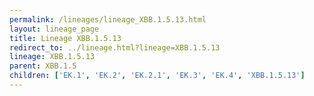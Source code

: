 ```yaml
---
permalink: /lineages/lineage_XBB.1.5.13.html
layout: lineage_page
title: Lineage XBB.1.5.13
redirect_to: ../lineage.html?lineage=XBB.1.5.13
lineage: XBB.1.5.13
parent: XBB.1.5
children: ['EK.1', 'EK.2', 'EK.2.1', 'EK.3', 'EK.4', 'XBB.1.5.13']
---
```

